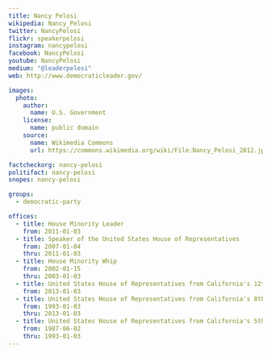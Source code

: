 ```yaml
---
title: Nancy Pelosi
wikipedia: Nancy_Pelosi
twitter: NancyPelosi
flickr: speakerpelosi
instagram: nancypelosi
facebook: NancyPelosi
youtube: NancyPelosi
medium: "@leaderpelosi"
web: http://www.democraticleader.gov/

images:
  photo:
    author:
      name: U.S. Government
    license:
      name: public domain
    source:
      name: Wikimedia Commons
      url: https://commons.wikimedia.org/wiki/File:Nancy_Pelosi_2012.jpg

factcheckorg: nancy-pelosi
politifact: nancy-pelosi
snopes: nancy-pelosi

groups:
  - democratic-party

offices:
  - title: House Minority Leader
    from: 2011-01-03
  - title: Speaker of the United States House of Representatives
    from: 2007-01-04
    thru: 2011-01-03
  - title: House Minority Whip
    from: 2002-01-15
    thru: 2003-01-03
  - title: United States House of Representatives from California's 12th District
    from: 2013-01-03
  - title: United States House of Representatives from California's 8th District
    from: 1993-01-03
    thru: 2013-01-03
  - title: United States House of Representatives from California's 5th District
    from: 1987-06-02
    thru: 1993-01-03
---
```

